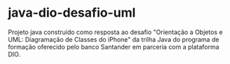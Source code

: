 # java-dio-desafio-uml
Projeto java construído como resposta ao desafio "Orientação a Objetos e UML: Diagramação de Classes do iPhone" da trilha Java do programa de formação oferecido pelo banco Santander em parceria com a plataforma DIO.
